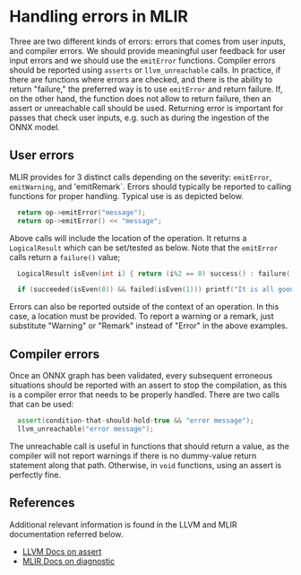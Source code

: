 # Handling errors in MLIR

Three are two different kinds of errors: errors that comes from user inputs, and compiler errors. We should provide meaningful user feedback for user input errors and we should use the `emitError` functions. Compiler errors should be reported using `asserts` or `llvm_unreachable` calls. In practice, if there are functions where errors are checked, and there is the ability to return "failure," the preferred way is to use `emitError` and return failure.  If, on the other hand, the function does not allow to return failure, then an assert or unreachable call should be used. Returning error is important for passes that check user inputs, e.g. such as during the ingestion of the ONNX model.

## User errors

MLIR provides for 3 distinct calls depending on the severity: `emitError`, `emitWarning`, and 'emitRemark`. Errors should typically be reported to calling functions for proper handling. Typical use is as depicted below.

```cpp
  return op->emitError("message");
  return op->emitError() << "message";
```

Above calls will include the location of the operation. It returns a `LogicalResult` which can be set/tested as below. Note that the `emitError` calls return a `failure()` value;
```cpp
  LogicalResult isEven(int i) { return (i%2 == 0) success() : failure(); }

  if (succeeded(isEven(0)) && failed(isEven(1))) printf("It is all good.\n");
```

Errors can also be reported outside of the context of an operation. In this case, a location must be provided. To report a warning or a remark, just substitute "Warning" or "Remark" instead of "Error" in the above examples.

## Compiler errors

Once an ONNX graph has been validated, every subsequent erroneous  situations should be reported with an assert to stop the compilation, as this is a compiler error that needs to be properly handled. There are two calls that can be used:

```cpp
  assert(condition-that-should-hold-true && "error message");
  llvm_unreachable("error message");
```

The unreachable call is useful in functions that should return a value, as the compiler will not report warnings if there is no dummy-value return statement along that path. Otherwise, in `void` functions, using an assert is perfectly fine.


## References

Additional relevant information is found in the LLVM and MLIR documentation  referred below.
  
* [LLVM Docs on assert](https://llvm.org/docs/CodingStandards.html#assert-liberally)
* [MLIR Docs on diagnostic](https://mlir.llvm.org/docs/Diagnostics/)
  